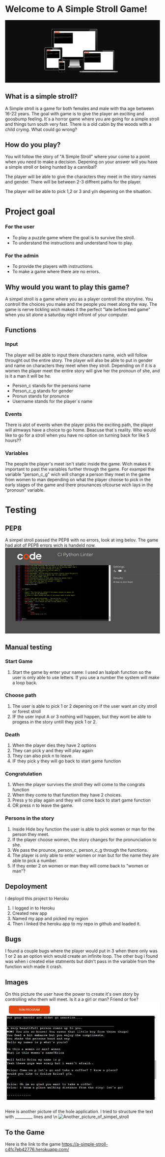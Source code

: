 # Welcome to A Simple Stroll Game!

![AMIRESPONSIV](images/jag%20responsiv.png)

## What is a simple stroll?
A Simple stroll is a game for both females and male with tha age between 16-22 years. The goal with game is to give the player an exciting and goosbump feeling. It´s a horror game where you are going for a simple stroll and things turn south very fast. There is a old cabin by the woods with a child crying. What could go wrong?


## How do you play? 
You will follow the story of "A Simple Stroll" where your come to a point when you need to make a decision. Depening on your answer will you have a simple stroll or being hunted by a cannibal? 

The player will be able to give the characters they meet in the story names and gender.
There will be between 2-3 diffrent paths for the player. 

The player will be able to pick 1,2 or 3 and y/n depening on the situation.


# Project goal

### For the user
- To play a puzzle game where the goal is to survive the stroll.
- To understand the instructions and understand how to play. 

### For the admin
- To provide the players with instructions. 
- To make a game where there are no errors.


## Why would you want to play this game? 

A simpel stroll is a game where you as a player controll the storyline. You controll the choices you make and the people you meet along the way. The game is nerve tickling wich makes it the perfect "late before bed game" when you sit alone a saturday night infront of your computer. 


## Functions
### Input
The player will be able to input there characters name, wich will follow throught out the entire story. 
The player will also be able to put in gender and name on characters they meet when they stroll. 
Depending on if it is a women the player meet the entire story will give her the pronoun of she, and is it a man it will be he.
- Person_c stands for the persons name 
- Person_c_g stands for gender
- Pronun stands for pronunce 
- Username stands for the player´s name
### Events
There is alot of events when the player picks the exciting path, the player will almways have a choice to go home. Beacuse that´s reality. Who would like to go for a stroll when you have no option on turning back for like 5 hours?? 
### Variables 
The people the player's meet isn't static inside the game. Wich makes it important to past the variables further through the game. For exampel the variable "person_c_g" wich will change a person they meet in the game from women to man depending on what the player choose to pick in the early stages of the game and there prounances ofcourse wich lays in the "pronoun" variable. 

# Testing 

## PEP8 
A simpel stroll passed the PEP8 with no errors, look at img belov. 
The game had alot of PEP8 errors wich is handeld now. 
![PEP8](images/PEP8.png)

## Manual testing 
### Start Game 
1. Start the game by enter your name: I used an Isalpah function so the user is only able to use letters. If you use a number the system will make a loop back.
### Choose path 
1. The user is able to pick 1 or 2 depening on if the user want an city stroll or forest stroll
2. IF the user input A or 3 nothing will happen, but they wont be able to progess in the story untill they pick 1 or 2. 
### Death
1. When the player dies they have 2 options 
2. They can pick y and they will play again 
3. They can also pick n to leave. 
4. IF they pick y they will go back to start game function
### Congratulation 
1. When the player survives the stroll they will come to the congrats function
2. When they come to that function they have 2 choices. 
3. Press y to play again and they will come back to start game function 
4. OR press n to leave the game. 
### Persons in the story
1. Inside Hide boy function the user is able to pick women or man for the person they meet.
2. If the player choose women, the story changes for the pronunciation to she. 
3. We pass the prounce, person_c, person_c_g through the functions. 
4. The player is only able to enter women or man but for the name they are able to pick a number. 
5. If they enter 2 on women or man they will come back to "women or man"? 
## Depoloyment

I deployd this project to Heroku 

1. I logged in to Heroku
2. Created new app
3. Named my app and picked my region 
4. Then i linked the heroku app to my repo in github and loaded it. 


## Bugs 
 I found a couple bugs where the player would put in 3 when there only was 1 or 2 as an option wich would create an infinite loop. 
 The other bug i found was when i created else statments but didn't pass in the variable from the function wich made it crash.

## Images 

On this picture the user have the power to create it's own story by controlling who them will meet. Is it a a girl or man? Friend or foe? 
![Simpel_stroll](images/simpel_stroll.JPG)

Here is another picture of the hole application. I tried to structure the text with _________ lines and \n
![Another_picture_of_simpel_stroll](images/Skärmbild%20(97).png)

## To the Game 
Here is the link to the game <https://a-simple-stroll-c4fc7eb42776.herokuapp.com/>


